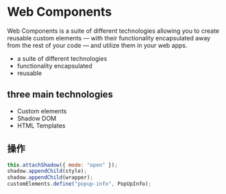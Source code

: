 # Web Components

Web Components is a suite of different technologies allowing you to create reusable custom elements — with their functionality encapsulated away from the rest of your code — and utilize them in your web apps.

- a suite of different technologies
- functionality encapsulated
- reusable

## three main technologies

- Custom elements
- Shadow DOM
- HTML Templates

## 操作

```javascript
this.attachShadow({ mode: "open" });
shadow.appendChild(style);
shadow.appendChild(wrapper);
customElements.define("popup-info", PopUpInfo);
```
